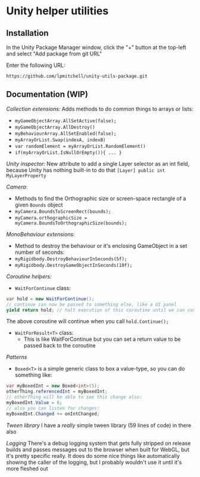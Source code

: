 # Unity helper utilities

## Installation

In the Unity Package Manager window, click the "+" button at the top-left and select 
"Add package from git URL"

Enter the following URL:

`https://github.com/lpmitchell/unity-utils-package.git`

## Documentation (WIP)

*Collection extensions:*
Adds methods to do common things to arrays or lists:
- `myGameObjectArray.AllSetActive(false);`
- `myGameObjectArray.AllDestroy()`
- `myBehaviourArray.AllSetEnabled(false);`
- `myArrayOrList.Swap(indexA, indexB)`
- `var randomElement = myArrayOrList.RandomElement()`
- `if(myArrayOrList.IsNullOrEmpty()){ ... }`

*Unity inspector:*
New attribute to add a single Layer selector as an int field, because Unity has nothing built-in to do that
`[Layer] public int MyLayerProperty`

*Camera:*
- Methods to find the Orthographic size or screen-space rectangle of a given `Bounds` object
- `myCamera.BoundsToScreenRect(bounds);`
- `myCamera.orthographicSize = myCamera.BoundsToOrthographicSize(bounds);`

*MonoBehaviour extensions:*
- Method to destroy the behaviour or it's enclosing GameObject in a set number of seconds:
- `myRigidbody.DestroyBehaviourInSeconds(5f);`
- `myRigidbody.DestroyGameObjectInSeconds(10f);`

*Coroutine helpers:*
- `WaitForContinue` class:
```cs
var hold = new WaitForContinue();
// continue can now be passed to something else, like a UI panel
yield return hold; // halt execution of this coroutine until we can continue
```

The above coroutine will continue when you call `hold.Continue();`

- `WaitForResult<T>` class:
  -  This is like WaitForContinue but you can set a return value to be passed back to the coroutine

*Patterns*
- `Boxed<T>` is a simple generic class to box a value-type, so you can do something like:
```cs
var myBoxedInt = new Boxed<int>(5);
otherThing.referencedInt = myBoxedInt;
// otherThing will be able to see this change also:
myBoxedInt.Value = 6;
// also you can listen for changes:
myBoxedInt.Changed += onIntChanged;
```

*Tween library*
I have a _really_ simple tween library (59 lines of code) in there also

*Logging*
There's a debug logging system that gets fully stripped on release builds and passes messages out to the browser when built for WebGL, but it's pretty specific really. It does do some nice things like automatically showing the caller of the logging, but I probably wouldn't use it until it's more fleshed out
